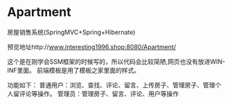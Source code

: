 # Apartment
房屋销售系统(SpringMVC+Spring+Hibernate)

预览地址http://www.interesting1996.shop:8080/Apartment/

这个是在刚学会SSM框架的时候写的，所以代码会比较简陋,网页也没有放进WIN-INF里面。
前端模板是用了模板之家里面的样式。


功能如下：
普通用户：浏览、查找、评论、留言、上传房子、管理房子、管理个人留评论等操作。
管理员：管理房子、留言、评论、用户等操作
